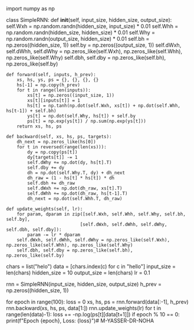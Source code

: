 import numpy as np

class SimpleRNN:
    def __init__(self, input_size, hidden_size, output_size):
        self.Wxh = np.random.randn(hidden_size, input_size) * 0.01
        self.Whh = np.random.randn(hidden_size, hidden_size) * 0.01
        self.Why = np.random.randn(output_size, hidden_size) * 0.01
        self.bh = np.zeros((hidden_size, 1))
        self.by = np.zeros((output_size, 1))
        self.dWxh, self.dWhh, self.dWhy = np.zeros_like(self.Wxh), np.zeros_like(self.Whh), np.zeros_like(self.Why)
        self.dbh, self.dby = np.zeros_like(self.bh), np.zeros_like(self.by)

    def forward(self, inputs, h_prev):
        xs, hs, ys, ps = {}, {}, {}, {}
        hs[-1] = np.copy(h_prev)
        for t in range(len(inputs)):
            xs[t] = np.zeros((input_size, 1))
            xs[t][inputs[t]] = 1
            hs[t] = np.tanh(np.dot(self.Wxh, xs[t]) + np.dot(self.Whh, hs[t-1]) + self.bh)
            ys[t] = np.dot(self.Why, hs[t]) + self.by
            ps[t] = np.exp(ys[t]) / np.sum(np.exp(ys[t]))
        return xs, hs, ps

    def backward(self, xs, hs, ps, targets):
        dh_next = np.zeros_like(hs[0])
        for t in reversed(range(len(xs))):
            dy = np.copy(ps[t])
            dy[targets[t]] -= 1
            self.dWhy += np.dot(dy, hs[t].T)
            self.dby += dy
            dh = np.dot(self.Why.T, dy) + dh_next
            dh_raw = (1 - hs[t] * hs[t]) * dh
            self.dbh += dh_raw
            self.dWxh += np.dot(dh_raw, xs[t].T)
            self.dWhh += np.dot(dh_raw, hs[t-1].T)
            dh_next = np.dot(self.Whh.T, dh_raw)

    def update_weights(self, lr):
        for param, dparam in zip([self.Wxh, self.Whh, self.Why, self.bh, self.by],
                                [self.dWxh, self.dWhh, self.dWhy, self.dbh, self.dby]):
            param -= lr * dparam
        self.dWxh, self.dWhh, self.dWhy = np.zeros_like(self.Wxh), np.zeros_like(self.Whh), np.zeros_like(self.Why)
        self.dbh, self.dby = np.zeros_like(self.bh), np.zeros_like(self.by)

chars = list("helo")
data = [chars.index(c) for c in "hello"]
input_size = len(chars)
hidden_size = 10
output_size = len(chars)
lr = 0.1

rnn = SimpleRNN(input_size, hidden_size, output_size)
h_prev = np.zeros((hidden_size, 1))

for epoch in range(100):
    loss = 0
    xs, hs, ps = rnn.forward(data[:-1], h_prev)
    rnn.backward(xs, hs, ps, data[1:])
    rnn.update_weights(lr)
    for t in range(len(data)-1):
        loss += -np.log(ps[t][data[t+1]])
    if epoch % 10 == 0:
        print(f"Epoch {epoch}, Loss: {loss}")# M-YASSER-DR-NOHA
